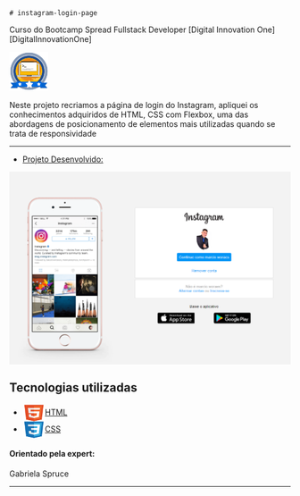 ```
# instagram-login-page
```

Curso do Bootcamp Spread Fullstack Developer [Digital Innovation One][DigitalInnovationOne]



<img src="./img/badge-curso.png" title="Badge" width="70" height="70">

Neste projeto recriamos a página de login do Instagram, apliquei os conhecimentos adquiridos  de HTML, CSS com Flexbox, uma das abordagens de posicionamento de elementos mais utilizadas quando se trata de responsividade



____

- <a href="https://instagram-login-page-ten.vercel.app/">Projeto Desenvolvido:</a>

<img align="center" alt="Página de login do instagram" src="./img/INSTAGRAM.png">







## Tecnologias utilizadas

- <img align="center" alt="Rafa-HTML" height="30" width="40" src="https://raw.githubusercontent.com/devicons/devicon/master/icons/html5/html5-original.svg">[HTML](https://www.w3schools.com/html/)
- <img align="center" alt="Rafa-CSS" height="30" width="40" src="https://raw.githubusercontent.com/devicons/devicon/master/icons/css3/css3-original.svg">[CSS](https://developer.mozilla.org/pt-BR/docs/Web/CSS)

#### Orientado pela expert:

Gabriela Spruce



______

